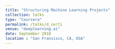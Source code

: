 ```yaml
---
title: "Structuring Machine Learning Projects"
collection: talks
type: "Coursera"
permalink: /talks/d_certi
venue: "deeplearning.ai"
date: September 2018
location : "San Fransisco, CA, USA"
---
```

